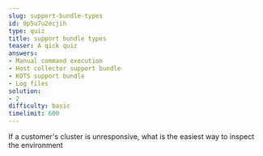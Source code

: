 ```yaml
---
slug: support-bundle-types
id: 0p5u7u2ecjih
type: quiz
title: support bundle types
teaser: A qick quiz
answers:
- Manual command execution
- Host collector support bundle
- KOTS support bundle
- Log files
solution:
- 2
difficulty: basic
timelimit: 600
---
```

If a customer's cluster is unresponsive, what is the easiest way to inspect the environment

